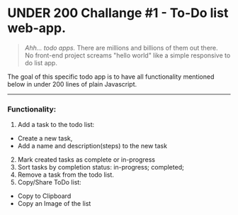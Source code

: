 # UNDER 200 Challange #1 - To-Do list web-app.

> _Ahh... todo apps._ There are millions and billions of them out there.<br/>
> No front-end project screams "hello world" like a simple responsive to do list app.

The goal of this specific todo app is to have all functionality mentioned below in under 200 lines of plain Javascript.

---

### Functionality:

1. Add a task to the todo list:

-   Create a new task,
-   Add a name and description(steps) to the new task

2. Mark created tasks as complete or in-progress
3. Sort tasks by completion status: in-progress; completed;
4. Remove a task from the todo list.
5. Copy/Share ToDo list:

-   Copy to Clipboard
-   Copy an Image of the list
